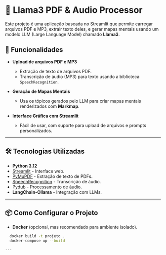 # 🦙 Llama3 PDF & Audio Processor

Este projeto é uma aplicação baseada no Streamlit que permite carregar arquivos PDF e MP3, extrair texto deles, e gerar mapas mentais usando um modelo LLM (Large Language Model) chamado **Llama3**.

## 🚀 Funcionalidades

- **Upload de arquivos PDF e MP3**
  - Extração de texto de arquivos PDF.
  - Transcrição de áudio (MP3) para texto usando a biblioteca `SpeechRecognition`.
  
- **Geração de Mapas Mentais**
  - Usa os tópicos gerados pelo LLM para criar mapas mentais renderizados com **Markmap**.

- **Interface Gráfica com Streamlit**
  - Fácil de usar, com suporte para upload de arquivos e prompts personalizados.

---

## 🛠️ Tecnologias Utilizadas

- **Python 3.12**
- [Streamlit](https://streamlit.io) - Interface web.
- [PyMuPDF](https://pymupdf.readthedocs.io/en/latest/) - Extração de texto de PDFs.
- [SpeechRecognition](https://pypi.org/project/SpeechRecognition/) - Transcrição de áudio.
- [Pydub](https://pypi.org/project/pydub/) - Processamento de áudio.
- **LangChain-Ollama** - Integração com LLMs.

---

## 📦 Como Configurar o Projeto

- **Docker** (opcional, mas recomendado para ambiente isolado).

```bash
  docker build -t projeto .
  docker-compose up --build

---

